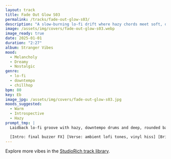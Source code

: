 ```yaml
---
layout: track
title: Fade Out Glow S03
permalink: /tracks/fade-out-glow-s03/
description: "A slow-burning lo-fi drift where hazy chords meet soft, deliberate beats. Fade Out Glow S03 feels like paging through an old photo album under dim lamplight — warm electric piano tones and gentle guitar licks dissolve into vinyl static, while fluttering synth details hint at memories fading into dream."
image: /assets/img/covers/fade-out-glow-s03.webp
image_ready: true
date: 2025-01-01
duration: "2:27"
album: Stranger Vibes
mood:
  - Melancholy
  - Dreamy
  - Nostalgic
genre:
  - lo-fi
  - downtempo
  - chillhop
bpm: 80
key: Eb
image_jpg: /assets/img/covers/fade-out-glow-s03.jpg
moods_suggested:
  - Warm
  - Introspective
  - Hazy
prompt_tmp: |
  Laidback lo-fi groove with hazy, downtempo drums and deep, rounded bass lays the foundation, Warm, slightly detuned electric piano and subtle vinyl crackle create vintage texture, Soft guitar riffs and fluttering synth accents drift in and out, lending a nostalgic finish

  [Intro: final buzzer FX] [Verse: ambient lofi tones, vinyl hiss] [Bridge: uplifting bend] [Outro: echo melt]
---
```


Explore more vibes in the [StudioRich track library](/tracks/).
